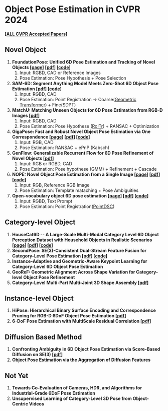 # **Object Pose Estimation in CVPR 2024**

**[[ALL CVPR Accepted Papers](https://cvpr.thecvf.com/Conferences/2024/AcceptedPapers)]**

## **Novel Object**

1. **FoundationPose: Unified 6D Pose Estimation and Tracking of Novel Objects [[page](https://nvlabs.github.io/FoundationPose/)] [[pdf](https://arxiv.org/pdf/2312.08344)] [[code](https://github.com/NVlabs/FoundationPose)]**
    1. Input: RGBD, CAD or Reference Images
    2. Pose Estimation: Pose Hypothesis + Pose Selection
2. **SAM-6D: Segment Anything Model Meets Zero-Shot 6D Object Pose Estimation [[pdf](https://arxiv.org/pdf/2311.15707)] [[code](https://github.com/JiehongLin/SAM-6D?utm_source=catalyzex.com)]**
    1. Input: RGBD, CAD
    2. Pose Estimation: Point Registration →  Coarse([Geometric Transformer](https://github.com/qinzheng93/GeoTransformer?utm_source=catalyzex.com)) + Fine(SDPT)
3. **MatchU: Matching Unseen Objects for 6D Pose Estimation from RGB-D Images [[pdf](https://arxiv.org/pdf/2403.01517.pdf)]**
    1. Input: RGBD, CAD
    2. Pose Estimation: Pose Hypothese ([RoITr](https://github.com/haoyu94/RoITr)) + RANSAC + Optimization
4. **GigaPose: Fast and Robust Novel Object Pose Estimation via One Correspondence [[page](https://nv-nguyen.github.io/gigaPose/)] [[pdf](https://arxiv.org/pdf/2311.14155)] [[code](https://nv-nguyen.github.io/gigaPose/)]**
    1. Input: RGB, CAD
    2. Pose Estimation: RANSAC + ePnP (Kabsch)
5. **GenFlow: Generalizable Recurrent Flow for 6D Pose Refinement of Novel Objects [[pdf](https://arxiv.org/pdf/2403.11510.pdf)]**
    1. Input: RGB or RGBD, CAD
    2. Pose Estimation: Pose hypothese (GMM) + Refinement + Cascade
6. **NOPE: Novel Object Pose Estimation from a Single Image [[page](https://nv-nguyen.github.io/nope/)] [[pdf](https://arxiv.org/pdf/2303.13612)] [[code](https://github.com/nv-nguyen/nope)]**
    1. Input: RGB, Reference RGB Image
    2. Pose Estimation: Template mataching + Pose Ambiguities
7. **Open-vocabulary object 6D pose estimation [[page](https://jcorsetti.github.io/oryon/)] [[pdf](https://arxiv.org/pdf/2312.00690.pdf)] [[code](https://github.com/jcorsetti/oryon)]**
    1. Input: RGBD, Text Prompt 
    2. Pose Estimation: Point Registration([PointDSC](https://github.com/XuyangBai/PointDSC))

## **Category-level Object**

1. **HouseCat6D -- A Large-Scale Multi-Modal Category Level 6D Object Perception Dataset with Household Objects in Realistic Scenarios [[page](https://sites.google.com/view/housecat6d)] [[pdf](https://arxiv.org/pdf/2212.10428.pdf)] [[code](https://github.com/Junggy/HouseCat6D?utm_source=catalyzex.com)]**
2. **SecondPose: SE(3)-Consistent Dual-Stream Feature Fusion for Category-Level Pose Estimation [[pdf](https://arxiv.org/pdf/2311.11125.pdf)] [[code](https://github.com/NOrangeeroli/SecondPose)]**
3. **Instance-Adaptive and Geometric-Aware Keypoint Learning for Category-Level 6D Object Pose Estimation**
4. **GeoReF: Geometric Alignment Across Shape Variation for Category-level Object Pose Refinement**
5. **Category-Level Multi-Part Multi-Joint 3D Shape Assembly [[pdf](https://arxiv.org/pdf/2303.06163.pdf)]**

## **Instance-level Object**

1. **HiPose: Hierarchical Binary Surface Encoding and Correspondence Pruning for RGB-D 6DoF Object Pose Estimation [[pdf](https://arxiv.org/pdf/2311.12588.pdf)]**
2. **6-DoF Pose Estimation with MultiScale Residual Correlation [[pdf](https://arxiv.org/pdf/2403.08019.pdf)]**

## **Diffusion Based Method**

1. **Confronting Ambiguity in 6D Object Pose Estimation via Score-Based Diffusion on SE(3) [[pdf](https://arxiv.org/pdf/2305.15873.pdf)]**
2. **Object Pose Estimation via the Aggregation of Diffusion Features**

## **Not Yet**

1. **Towards Co-Evaluation of Cameras, HDR, and Algorithms for Industrial-Grade 6DoF Pose Estimation**
2. **Unsupervised Learning of Category-Level 3D Pose from Object-Centric Videos**
